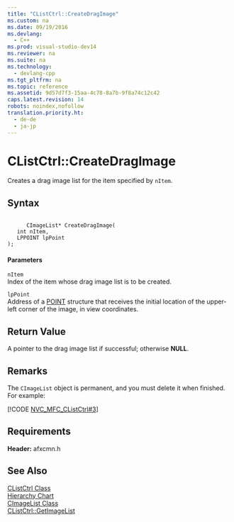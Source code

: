 ```yaml
---
title: "CListCtrl::CreateDragImage"
ms.custom: na
ms.date: 09/19/2016
ms.devlang: 
  - C++
ms.prod: visual-studio-dev14
ms.reviewer: na
ms.suite: na
ms.technology: 
  - devlang-cpp
ms.tgt_pltfrm: na
ms.topic: reference
ms.assetid: 9d57d7f3-15aa-4c78-8a7b-9f8a74c12c42
caps.latest.revision: 14
robots: noindex,nofollow
translation.priority.ht: 
  - de-de
  - ja-jp
---
```

# CListCtrl::CreateDragImage
Creates a drag image list for the item specified by `nItem`.  
  
## Syntax  
  
```  
  
      CImageList* CreateDragImage(  
   int nItem,  
   LPPOINT lpPoint   
);  
```  
  
#### Parameters  
 `nItem`  
 Index of the item whose drag image list is to be created.  
  
 `lpPoint`  
 Address of a [POINT](http://msdn.microsoft.com/library/windows/desktop/dd162805) structure that receives the initial location of the upper-left corner of the image, in view coordinates.  
  
## Return Value  
 A pointer to the drag image list if successful; otherwise **NULL**.  
  
## Remarks  
 The `CImageList` object is permanent, and you must delete it when finished. For example:  
  
 [!CODE [NVC_MFC_CListCtrl#3](../CodeSnippet/VS_Snippets_Cpp/NVC_MFC_CListCtrl#3)]  
  
## Requirements  
 **Header:** afxcmn.h  
  
## See Also  
 [CListCtrl Class](../vs140/CListCtrl-Class.md)   
 [Hierarchy Chart](../vs140/Hierarchy-Chart.md)   
 [CImageList Class](../vs140/CImageList-Class.md)   
 [CListCtrl::GetImageList](../vs140/CListCtrl--GetImageList.md)